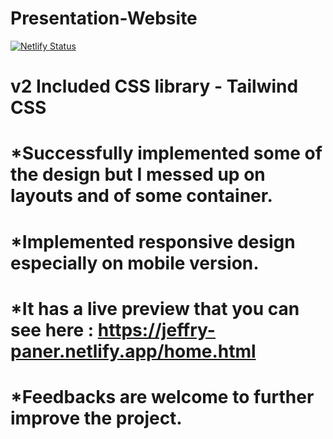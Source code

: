 # Presentation-Website
[![Netlify Status](https://api.netlify.com/api/v1/badges/f765abb5-a759-4081-8c5b-e7126a951b3e/deploy-status)](https://app.netlify.com/sites/oddsdefier-anime/deploys)

# v2 Included CSS library - Tailwind CSS 
# *Successfully implemented some of the design but I messed up on layouts and of some container.
# *Implemented responsive design especially on mobile version.
# *It has a live preview that you can see here : https://jeffry-paner.netlify.app/home.html 
# *Feedbacks are welcome to further improve the project.